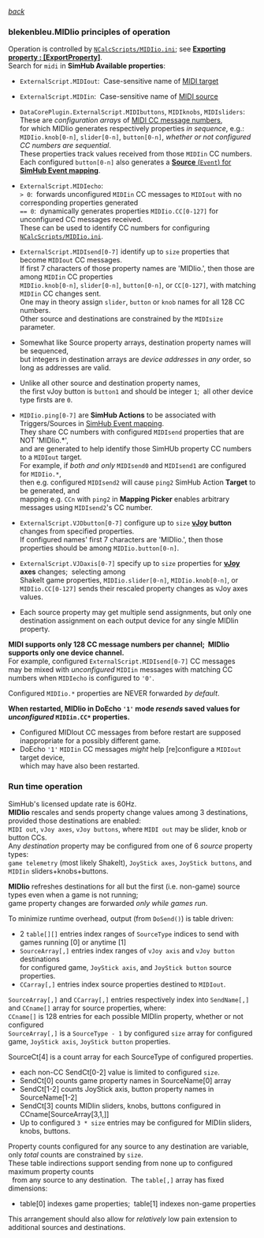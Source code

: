 [*back*](../../../)

### blekenbleu.MIDIio principles of operation

Operation is controlled by [`NCalcScripts/MIDIio.ini`](../NCalcScripts/MIDIio.ini); 
  see [**Exporting property : [ExportProperty]**](https://github.com/SHWotever/SimHub/wiki/NCalc-scripting#exporting-event-trigger--exportevent).  
Search for `midi` in **SimHub Available properties**:

- `ExternalScript.MIDIout`:&nbsp;
   Case-sensitive name of [MIDI target](https://freevstplugins.net/category/midi-vst/controllers/)

- `ExternalScript.MIDIin`:&nbsp;
  Case-sensitive name of [MIDI source](https://en.wikipedia.org/wiki/MIDI_controller)

- `DataCorePlugin.ExternalScript.MIDIbuttons`, `MIDIknobs`, `MIDIsliders`:&nbsp;  
   These are *configuration arrays* of [MIDI CC message numbers](https://professionalcomposers.com/midi-cc-list/),  
   for which MIDIio generates respectively properties *in sequence*, e.g.:  
   `MIDIio.knob[0-n]`, `slider[0-n]`, `button[0-n]`,  *whether or not configured CC numbers are sequential*.  
   These properties track values received from those `MIDIin` CC numbers.  
   Each configured `button[0-n]` also generates a [**Source** (`Event`) for
   **SimHub Event mapping**](https://github.com/SHWotever/SimHub/wiki/NCalc-scripting#exporting-event-trigger--exportevent).

-  `ExternalScript.MIDIecho`:  
   `> 0`:&nbsp; forwards unconfigured `MIDIin` CC messages to `MIDIout` with no corresponding properties generated  
   `== 0`:&nbsp; dynamically generates properties `MIDIio.CC[0-127]` for unconfigured CC messages received.  
   These can be used to identify CC numbers for configuring [`NCalcScripts/MIDIio.ini`](../NCalcScripts/MIDIio.ini).  
-  `ExternalScript.MIDIsend[0-7]` identify up to `size` properties that become `MIDIout` CC messages.  
   If first 7 characters of those property names are 'MIDIio.', then those are among `MIDIin` CC properties  
   `MIDIio.knob[0-n]`, `slider[0-n]`, `button[0-n]`, or `CC[0-127]`, with matching `MIDIin` CC changes sent.  
	One may in theory assign `slider`, `button` or `knob` names for all 128 CC numbers.  
	Other source and destinations are constrained by the `MIDIsize` parameter.  

- Somewhat like Source property arrays, destination property names will be sequenced,  
  but integers in destination arrays are *device addresses* in *any* order, so long as addresses are valid.

- Unlike all other source and destination property names,  
  the first vJoy button is `button1` and should be integer `1`;&nbsp; all other device type firsts are `0`.

-  `MIDIio.ping[0-7]` are **SimHub Actions**
   to be associated with Triggers/Sources in
   [SimHub Event mapping](https://github.com/SHWotever/SimHub/wiki/NCalc-scripting#exporting-event-trigger--exportevent).  
   They share CC numbers with configured `MIDIsend` properties that are NOT 'MIDIio.*',  
   and are generated to help identify those SimHUb property CC numbers to a `MIDIout` target.  
   For example, if *both and only* `MIDIsend0` and `MIDIsend1` are configured for `MIDIio.*`,  
 then e.g.  configured `MIDIsend2` will cause `ping2` SimHub Action **Target** to be generated, and  
 mapping e.g. `CCn` with `ping2` in **Mapping Picker** enables arbitrary messages using `MIDIsend2`'s CC number.

-  `ExternalScript.VJDbutton[0-7]` configure up to `size` **[vJoy](https://github.com/blekenbleu/vJoySDK) button** changes from specified properties.  
   If configured names' first 7 characters are 'MIDIio.', then those properties should be among `MIDIio.button[0-n]`.  

-  `ExternalScript.VJDaxis[0-7]` specify up to `size` properties for **[vJoy](https://github.com/blekenbleu/vJoySDK) axes** changes;&nbsp; selecting among  
   ShakeIt game properties, `MIDIio.slider[0-n]`, `MIDIio.knob[0-n]`, or `MIDIio.CC[0-127]` sends their rescaled property changes as vJoy axes values.  

-  Each source property may get multiple send assignments, but only one destination assignment on each output device for any single MIDIin property.  

**MIDI supports only 128 CC message numbers per channel;&nbsp; MIDIio supports only one device channel.**  
For example, configured `ExternalScript.MIDIsend[0-7]` CC messages  
may be mixed with *unconfigured* `MIDIin` messages with matching CC numbers when `MIDIecho` is configured to `'0'`.  

Configured `MIDIio.*` properties are NEVER forwarded *by default*.  

**When restarted, MIDIio in DoEcho `'1'` mode *resends* saved values for *unconfigured* `MIDIin.CC*` properties.**  
* Configured MIDIout CC messages from before restart are supposed inappropriate for a possibly different game.  
* DoEcho `'1'` `MIDIin` CC messages *might* help [re]configure a `MIDIout` target device,  
  which may have also been restarted.

### Run time operation
SimHub's licensed update rate is 60Hz.  
**MIDIio** rescales and sends property change values among 3 destinations, provided those destinations are enabled:  
`MIDI out`, `vJoy axes`, `vJoy buttons`, where `MIDI out` may be slider, knob or button CCs.  
Any *destination* property may be configured from one of 6 *source* property types:  
`game telemetry` (most likely ShakeIt), `JoyStick axes`, `JoyStick buttons`, and `MIDIin` sliders+knobs+buttons.

**MIDIio** refreshes destinations for all but the first (i.e. non-game) source types even when a game is not running;  
game property changes are forwarded *only while games run*.  

To minimize runtime overhead, output (from `DoSend()`) is table driven:  
-  2 `table[][]` entries index ranges of `SourceType` indices to send with games running [0] or anytime [1]  
-  `SourceArray[,]` entries index ranges of `vJoy axis` and `vJoy button` destinations  
   for configured game, `JoyStick axis`, and `JoyStick button` source properties.  
-  `CCarray[,]` entries index source properties destined to `MIDIout`.

`SourceArray[,]` and `CCarray[,]` entries respectively index into `SendName[,]` and `CCname[]` array for source properties, where:  
`CCname[]` is 128 entries for each possible MIDIin property, whether or not configured  
`SourceArray[,]` is a `SourceType - 1` by configured `size` array for configured game, `JoyStick axis`, `JoyStick button` properties.  

SourceCt[4] is a count array for each SourceType of configured properties.  
- each non-CC SendCt[0-2] value is limited to configured `size`.  
- SendCt[0] counts game property names in SourceName[0] array  
- SendCt[1-2] counts JoyStick axis, button property names in SourceName[1-2]  
- SendCt[3] counts MIDIin sliders, knobs, buttons configured in CCname[SourceArray[3,1,]]  
- Up to configured `3 * size` entries may be configured for MIDIin sliders, knobs, buttons.  

Property counts configured for any source to any destination are variable, only *total* counts are constrained by `size`.  
These table indirections support sending from none up to configured maximum property counts  
 &nbsp; from any source to any destination.&nbsp; The `table[,]` array has fixed dimensions:   
- table[0] indexes game properties;&nbsp; table[1] indexes non-game properties

This arrangement should also allow for *relatively* low pain extension to additional sources and destinations. 
